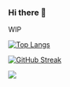### Hi there 👋
WIP


[![Top Langs](https://github-readme-stats-seven-zeta-75.vercel.app/api/top-langs/?username=Gameoholic&theme=dark&show_icons=true&count_private=true)](https://github.com/anuraghazra/github-readme-stats)


[![GitHub Streak](https://streak-stats.demolab.com/?user=Gameoholic)](https://git.io/streak-stats)

  <div align="left">
    <picture>
      <source
        srcset="https://github-readme-stats.vercel.app/api?username=Gameoholic&show_icons=true&theme=dark"
        media="(prefers-color-scheme: light)"
      />
      <source
        srcset="https://github-readme-stats.vercel.app/api?username=Gameoholic&show_icons=true"
        media="(prefers-color-scheme: dark), (prefers-color-scheme: no-preference)"
      />
      <img src="https://github-readme-stats.vercel.app/api?username=Gameoholic&show_icons=true" />
    </picture>
  </div>
</details>
